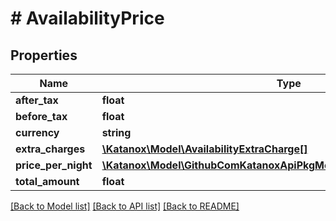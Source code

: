 # # AvailabilityPrice

## Properties

Name | Type | Description | Notes
------------ | ------------- | ------------- | -------------
**after_tax** | **float** |  | [optional]
**before_tax** | **float** |  | [optional]
**currency** | **string** |  | [optional]
**extra_charges** | [**\Katanox\Model\AvailabilityExtraCharge[]**](AvailabilityExtraCharge.md) |  | [optional]
**price_per_night** | [**\Katanox\Model\GithubComKatanoxApiPkgModelAvailabilityPricePerNight[]**](GithubComKatanoxApiPkgModelAvailabilityPricePerNight.md) |  | [optional]
**total_amount** | **float** |  | [optional]

[[Back to Model list]](../../README.md#models) [[Back to API list]](../../README.md#endpoints) [[Back to README]](../../README.md)
